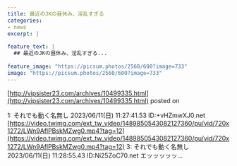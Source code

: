 ```yaml
---
title: 最近のJKの昼休み、淫乱すぎる
categories:
- news
excerpt: |
  
feature_text: |
  ## 最近のJKの昼休み、淫乱すぎる...
  
feature_image: "https://picsum.photos/2560/600?image=733"
image: "https://picsum.photos/2560/600?image=733"
---
```


[http://vipsister23.com/archives/10499335.html](http://vipsister23.com/archives/10499335.html)
posted on 

<!--more-->

1: それでも動く名無し 2023/06/11(日) 11:27:41.53 ID:+vHZmwXJ0.net [https://video.twimg.com/ext_tw_video/1489850543082127360/pu/vid/720x1272/LWn9AflPBskMZwg0.mp4?tag=12](https://video.twimg.com/ext_tw_video/1489850543082127360/pu/vid/720x1272/LWn9AflPBskMZwg0.mp4?tag=12) 3: それでも動く名無し 2023/06/11(日) 11:28:55.43 ID:Ni25ZoC70.net エッッッッッ...
